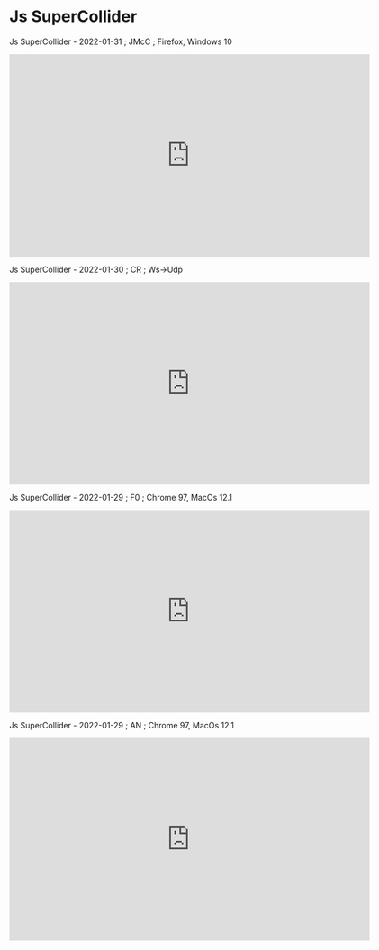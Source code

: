 # Js SuperCollider

Js SuperCollider - 2022-01-31 ; JMcC ; Firefox, Windows 10

<iframe src="https://player.vimeo.com/video/671818913" frameborder="0" allowfullscreen="true" width="640" height="360" >
</iframe>

Js SuperCollider - 2022-01-30 ; CR ; Ws->Udp

<iframe src="https://player.vimeo.com/video/671546887" frameborder="0" allowfullscreen="true" width="640" height="360" >
</iframe>

Js SuperCollider - 2022-01-29 ; F0 ; Chrome 97, MacOs 12.1

<iframe src="https://player.vimeo.com/video/671350905" frameborder="0" allowfullscreen="true" width="640" height="360" >
</iframe>

Js SuperCollider - 2022-01-29 ; AN ; Chrome 97, MacOs 12.1

<iframe src="https://player.vimeo.com/video/671351409" frameborder="0" allowfullscreen="true" width="640" height="360" >
</iframe>
